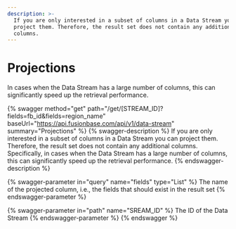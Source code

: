 ```yaml
---
description: >-
  If you are only interested in a subset of columns in a Data Stream you can
  project them. Therefore, the result set does not contain any additional
  columns.
---
```


# Projections

In cases when the Data Stream has a large number of columns, this can significantly speed up the retrieval performance.

{% swagger method="get" path="/get/[STREAM_ID]?fields=fb_id&fields=region_name" baseUrl="https://api.fusionbase.com/api/v1/data-stream" summary="Projections" %}
{% swagger-description %}
If you are only interested in a subset of columns in a Data Stream you can project them. Therefore, the result set does not contain any additional columns. Specifically, in cases when the Data Stream has a large number of columns, this can significantly speed up the retrieval performance.
{% endswagger-description %}

{% swagger-parameter in="query" name="fields" type="List" %}
The name of the projected column, i.e., the fields that should exist in the result set
{% endswagger-parameter %}

{% swagger-parameter in="path" name="SREAM_ID" %}
The ID of the Data Stream
{% endswagger-parameter %}
{% endswagger %}

